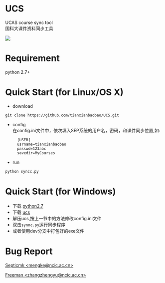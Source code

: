 
# UCS
UCAS course sync tool  
国科大课件资料同步工具

![](http://i13.tietuku.com/20fe5caf84f47af0.png)

# Requirement

python 2.7+

# Quick Start (for Linux/OS X)

- download  
```shell
git clone https://github.com/tianxianbaobao/UCS.git
```

- config  
在config.ini文件中，依次填入SEP系统的用户名，密码，和课件同步位置,如:

		[USER]
		usrname=tianxianbaobao
		passwd=123abc
		savedir=MyCourses

- run  
```python
python syncc.py
```

# Quick Start (for Windows)
- 下载 [python2.7](https://www.python.org/ftp/python/2.7.10/python-2.7.10.amd64.msi)
- 下载 [ucs](https://github.com/tianxianbaobao/UCS/archive/master.zip)
- 解压ucs,按上一节中的方法修改config.ini文件
- 双击`synnc.py`运行同步程序
- 或者使用dev分支中打包好的exe文件

# Bug Report

[Septicmk \<mengke@ncic.ac.cn\>](mengke@ncic.ac.cn)

[Freeman \<zhangzhengyu@ncic.ac.cn\>](zhangzhengyu@ncic.ac.cn)
